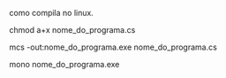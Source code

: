 como compila no linux.

chmod a+x nome_do_programa.cs

mcs -out:nome_do_programa.exe nome_do_programa.cs

mono nome_do_programa.exe
